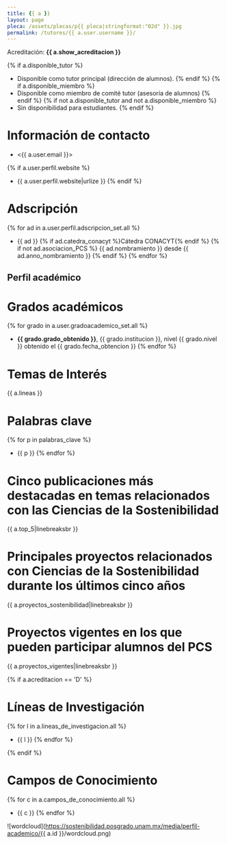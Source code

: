 ```yaml
---
title: {{ a }}
layout: page
pleca: /assets/plecas/p{{ pleca|stringformat:"02d" }}.jpg
permalink: /tutores/{{ a.user.username }}/
---
```


Acreditación: **{{ a.show_acreditacion }}**

{% if a.disponible_tutor %}
 - Disponible como tutor principal (dirección de alumnos).
{% endif %}
{% if a.disponible_miembro %}
 - Disponible como miembro de comité tutor (asesoría de alumnos)
{% endif %}
{% if not a.disponible_tutor and not a.disponible_miembro %}
 - Sin disponibilidad para estudiantes.
{% endif %}



# Información de contacto

 - <{{ a.user.email }}>

{% if a.user.perfil.website %}
 - {{ a.user.perfil.website|urlize }}
{% endif %}



# Adscripción

{% for ad in a.user.perfil.adscripcion_set.all %}
 - {{ ad }} {% if ad.catedra_conacyt %}Cátedra CONACYT{% endif %} {% if not ad.asociacion_PCS %} {{ ad.nombramiento }} desde {{ ad.anno_nombramiento }}
 {% endif %}
{% endfor %}




## Perfil académico


# Grados académicos

{% for grado in a.user.gradoacademico_set.all %}
 - **{{ grado.grado_obtenido }}**, {{ grado.institucion }}, nivel {{ grado.nivel }} obtenido el {{ grado.fecha_obtencion }}
{% endfor %}



# Temas de Interés

{{ a.lineas }}



# Palabras clave

{% for p in palabras_clave %}
 - {{ p }}
{% endfor %}



# Cinco publicaciones más destacadas en temas relacionados con las Ciencias de la Sostenibilidad

{{ a.top_5|linebreaksbr }}




# Principales proyectos relacionados con Ciencias de la Sostenibilidad durante los últimos cinco años

{{ a.proyectos_sostenibilidad|linebreaksbr }}




# Proyectos vigentes en los que pueden participar alumnos del PCS

{{ a.proyectos_vigentes|linebreaksbr }}




{% if a.acreditacion == 'D' %}
# Líneas de Investigación

{% for l in a.lineas_de_investigacion.all %}
 - {{ l }}
{% endfor %}

{% endif %}



# Campos de Conocimiento
{% for c in a.campos_de_conocimiento.all %}
 - {{ c }}
{% endfor %}


![wordcloud](https://sostenibilidad.posgrado.unam.mx/media/perfil-academico/{{ a.id }}/wordcloud.png)
